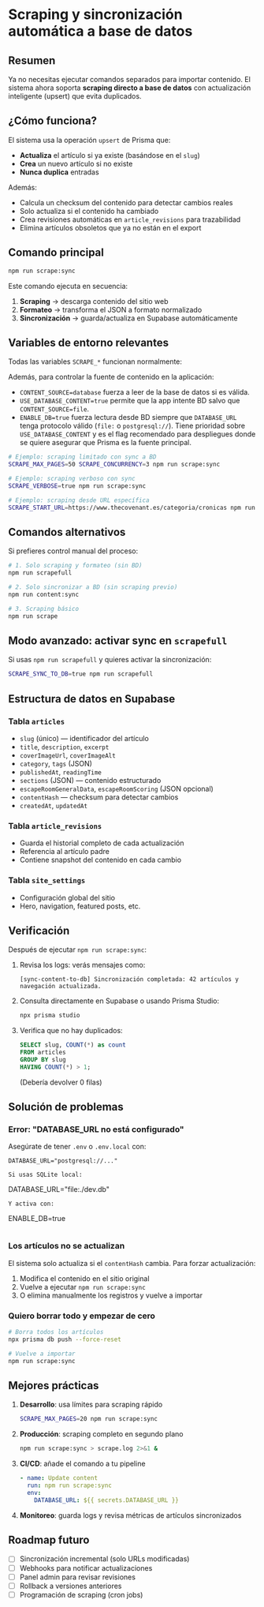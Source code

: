 # Scraping y sincronización automática a base de datos

## Resumen

Ya no necesitas ejecutar comandos separados para importar contenido. El sistema ahora soporta **scraping directo a base de datos** con actualización inteligente (upsert) que evita duplicados.

## ¿Cómo funciona?

El sistema usa la operación `upsert` de Prisma que:
- **Actualiza** el artículo si ya existe (basándose en el `slug`)
- **Crea** un nuevo artículo si no existe
- **Nunca duplica** entradas

Además:
- Calcula un checksum del contenido para detectar cambios reales
- Solo actualiza si el contenido ha cambiado
- Crea revisiones automáticas en `article_revisions` para trazabilidad
- Elimina artículos obsoletos que ya no están en el export

## Comando principal

```bash
npm run scrape:sync
```

Este comando ejecuta en secuencia:
1. **Scraping** → descarga contenido del sitio web
2. **Formateo** → transforma el JSON a formato normalizado
3. **Sincronización** → guarda/actualiza en Supabase automáticamente

## Variables de entorno relevantes

Todas las variables `SCRAPE_*` funcionan normalmente:

Además, para controlar la fuente de contenido en la aplicación:

- `CONTENT_SOURCE=database` fuerza a leer de la base de datos si es válida.
- `USE_DATABASE_CONTENT=true` permite que la app intente BD salvo que `CONTENT_SOURCE=file`.
- `ENABLE_DB=true` fuerza lectura desde BD siempre que `DATABASE_URL` tenga protocolo válido (`file:` o `postgresql://`). Tiene prioridad sobre `USE_DATABASE_CONTENT` y es el flag recomendado para despliegues donde se quiere asegurar que Prisma es la fuente principal.

```bash
# Ejemplo: scraping limitado con sync a BD
SCRAPE_MAX_PAGES=50 SCRAPE_CONCURRENCY=3 npm run scrape:sync

# Ejemplo: scraping verboso con sync
SCRAPE_VERBOSE=true npm run scrape:sync

# Ejemplo: scraping desde URL específica
SCRAPE_START_URL=https://www.thecovenant.es/categoria/cronicas npm run scrape:sync
```

## Comandos alternativos

Si prefieres control manual del proceso:

```bash
# 1. Solo scraping y formateo (sin BD)
npm run scrapefull

# 2. Solo sincronizar a BD (sin scraping previo)
npm run content:sync

# 3. Scraping básico
npm run scrape
```

## Modo avanzado: activar sync en `scrapefull`

Si usas `npm run scrapefull` y quieres activar la sincronización:

```bash
SCRAPE_SYNC_TO_DB=true npm run scrapefull
```

## Estructura de datos en Supabase

### Tabla `articles`
- `slug` (único) — identificador del artículo
- `title`, `description`, `excerpt`
- `coverImageUrl`, `coverImageAlt`
- `category`, `tags` (JSON)
- `publishedAt`, `readingTime`
- `sections` (JSON) — contenido estructurado
- `escapeRoomGeneralData`, `escapeRoomScoring` (JSON opcional)
- `contentHash` — checksum para detectar cambios
- `createdAt`, `updatedAt`

### Tabla `article_revisions`
- Guarda el historial completo de cada actualización
- Referencia al artículo padre
- Contiene snapshot del contenido en cada cambio

### Tabla `site_settings`
- Configuración global del sitio
- Hero, navigation, featured posts, etc.

## Verificación

Después de ejecutar `npm run scrape:sync`:

1. Revisa los logs: verás mensajes como:
   ```
   [sync-content-to-db] Sincronización completada: 42 artículos y navegación actualizada.
   ```

2. Consulta directamente en Supabase o usando Prisma Studio:
   ```bash
   npx prisma studio
   ```

3. Verifica que no hay duplicados:
   ```sql
   SELECT slug, COUNT(*) as count 
   FROM articles 
   GROUP BY slug 
   HAVING COUNT(*) > 1;
   ```
   (Debería devolver 0 filas)

## Solución de problemas

### Error: "DATABASE_URL no está configurado"
Asegúrate de tener `.env` o `.env.local` con:
```
DATABASE_URL="postgresql://..."

Si usas SQLite local:
```
DATABASE_URL="file:./dev.db"
```
Y activa con:
```
ENABLE_DB=true
```
```

### Los artículos no se actualizan
El sistema solo actualiza si el `contentHash` cambia. Para forzar actualización:
1. Modifica el contenido en el sitio original
2. Vuelve a ejecutar `npm run scrape:sync`
3. O elimina manualmente los registros y vuelve a importar

### Quiero borrar todo y empezar de cero
```bash
# Borra todos los artículos
npx prisma db push --force-reset

# Vuelve a importar
npm run scrape:sync
```

## Mejores prácticas

1. **Desarrollo**: usa límites para scraping rápido
   ```bash
   SCRAPE_MAX_PAGES=20 npm run scrape:sync
   ```

2. **Producción**: scraping completo en segundo plano
   ```bash
   npm run scrape:sync > scrape.log 2>&1 &
   ```

3. **CI/CD**: añade el comando a tu pipeline
   ```yaml
   - name: Update content
     run: npm run scrape:sync
     env:
       DATABASE_URL: ${{ secrets.DATABASE_URL }}
   ```

4. **Monitoreo**: guarda logs y revisa métricas de artículos sincronizados

## Roadmap futuro

- [ ] Sincronización incremental (solo URLs modificadas)
- [ ] Webhooks para notificar actualizaciones
- [ ] Panel admin para revisar revisiones
- [ ] Rollback a versiones anteriores
- [ ] Programación de scraping (cron jobs)
